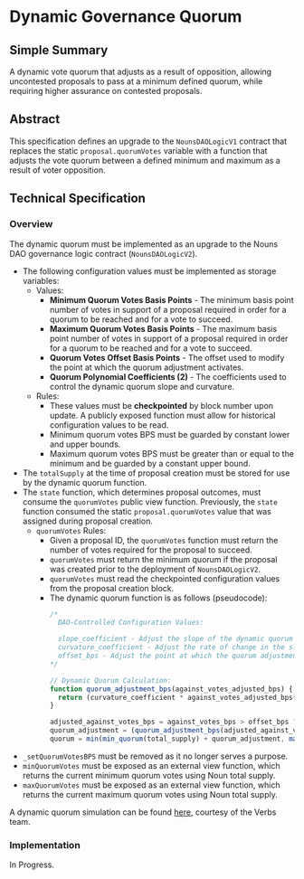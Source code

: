 # Dynamic Governance Quorum

## Simple Summary

A dynamic vote quorum that adjusts as a result of opposition, allowing uncontested proposals to pass at a minimum defined quorum, while requiring higher assurance on contested proposals.

## Abstract

This specification defines an upgrade to the `NounsDAOLogicV1` contract that replaces the static `proposal.quorumVotes` variable with a function that adjusts the vote quorum between a defined minimum and maximum as a result of voter opposition.

## Technical Specification

### Overview

The dynamic quorum must be implemented as an upgrade to the Nouns DAO governance logic contract (`NounsDAOLogicV2`).

- The following configuration values must be implemented as storage variables:
  - Values:
    - **Minimum Quorum Votes Basis Points** - The minimum basis point number of votes in support of a proposal required in order for a quorum to be reached and for a vote to succeed.
    - **Maximum Quorum Votes Basis Points** - The maximum basis point number of votes in support of a proposal required in order for a quorum to be reached and for a vote to succeed.
    - **Quorum Votes Offset Basis Points** - The offset used to modify the point at which the quorum adjustment activates.
    - **Quorum Polynomial Coefficients (2)** - The coefficients used to control the dynamic quorum slope and curvature.
  - Rules:
    - These values must be **checkpointed** by block number upon update. A publicly exposed function must allow for historical configuration values to be read.
    - Minimum quorum votes BPS must be guarded by constant lower and upper bounds.
    - Maximum quorum votes BPS must be greater than or equal to the minimum and be guarded by a constant upper bound.
- The `totalSupply` at the time of proposal creation must be stored for use by the dynamic quorum function.
- The `state` function, which determines proposal outcomes, must consume the `quorumVotes` public view function. Previously, the `state` function consumed the static `proposal.quorumVotes` value that was assigned during proposal creation.
  - `quorumVotes` Rules:
    - Given a proposal ID, the `quorumVotes` function must return the number of votes required for the proposal to succeed.
    - `quorumVotes` must return the minimum quorum if the proposal was created prior to the deployment of `NounsDAOLogicV2`.
    - `quorumVotes` must read the checkpointed configuration values from the proposal creation block.
    - The dynamic quorum function is as follows (pseudocode):
      ```js
      /*
        DAO-Controlled Configuration Values:

        slope_coefficient - Adjust the slope of the dynamic quorum
        curvature_coefficient - Adjust the rate of change in the slope of the dynamic quorum
        offset_bps - Adjust the point at which the quorum adjustment activates
      */

      // Dynamic Quorum Calculation:
      function quorum_adjustment_bps(against_votes_adjusted_bps) {
        return (curvature_coefficient * against_votes_adjusted_bps²) + (slope_coefficient * against_votes_adjusted_bps)
      }

      adjusted_against_votes_bps = against_votes_bps > offset_bps ? against_votes_bps - offset_bps : 0
      quorum_adjustment = (quorum_adjustment_bps(adjusted_against_votes_bps) * total_supply) / 10_000
      quorum = min(min_quorum(total_supply) + quorum_adjustment, max_quorum(total_supply))
      ```
- `_setQuorumVotesBPS` must be removed as it no longer serves a purpose.
-  `minQuorumVotes` must be exposed as an external view function, which returns the current minimum quorum votes using Noun total supply.
-  `maxQuorumVotes` must be exposed as an external view function, which returns the current maximum quorum votes using Noun total supply.

A dynamic quorum simulation can be found [here](https://docs.google.com/spreadsheets/d/1trmtpgSLx8cfm-wD79mQWyh2y_GwW3X7f2rEnSWJ3AM/edit?usp=sharing), courtesy of the Verbs team.

### Implementation

In Progress.

